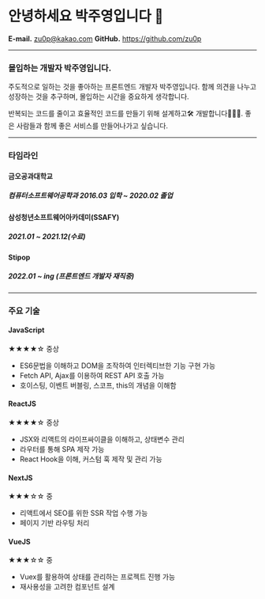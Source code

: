 # 안녕하세요 박주영입니다 👋

**E-mail.**  zu0p@kakao.com
**GitHub.**  https://github.com/zu0p

---

### **몰입하는 개발자 박주영입니다.**

주도적으로 일하는 것을 좋아하는 프론트엔드 개발자 박주영입니다.
함께 의견을 나누고 성장하는 것을 추구하며, 몰입하는 시간을 중요하게 생각합니다.

반복되는 코드를 줄이고 효율적인 코드를 만들기 위해 설계하고🛠 개발합니다👩🏻‍💻.
좋은 사람들과 함께 좋은 서비스를 만들어나가고 싶습니다.

---

### 타임라인

#### 금오공과대학교

##### 컴퓨터소프트웨어공학과 2016.03 입학 ~ 2020.02 졸업

#### 삼성청년소프트웨어아카데미(SSAFY)

##### 2021.01 ~ 2021.12(수료)

#### Stipop

##### 2022.01 ~ ing (프론트엔드 개발자 재직중)


---

### 주요 기술

#### JavaScript
★★★★☆      중상

- ES6문법을 이해하고 DOM을 조작하여 인터렉티브한 기능 구현 가능
- Fetch API, Ajax를 이용하여 REST API 호출 가능
- 호이스팅, 이벤트 버블링, 스코프, this의 개념을 이해함

#### ReactJS
★★★★☆ 중상

- JSX와 리액트의 라이프싸이클을 이해하고, 상태변수 관리
- 라우터를 통해 SPA 제작 가능
- React Hook을 이해, 커스텀 훅 제작 및 관리 가능

#### NextJS
★★★☆☆ 중

- 리액트에서 SEO를 위한 SSR 작업 수행 가능
- 페이지 기반 라우팅 처리


#### VueJS
★★★☆☆ 중

- Vuex를 활용하여 상태를 관리하는 프로젝트 진행 가능
- 재사용성을 고려한 컴포넌트 설계
